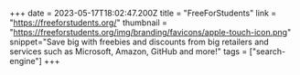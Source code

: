 +++
date = 2023-05-17T18:02:47.200Z
title = "FreeForStudents"
link = "https://freeforstudents.org/"
thumbnail = "https://freeforstudents.org/img/branding/favicons/apple-touch-icon.png"
snippet="Save big with freebies and discounts from big retailers and services such as Microsoft, Amazon, GitHub and more!"
tags = ["search-engine"]
+++
